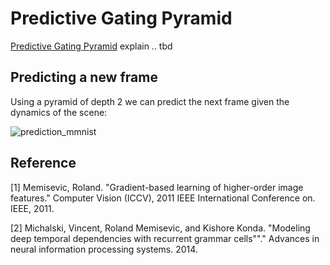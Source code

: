# Predictive Gating Pyramid
[Predictive Gating Pyramid](https://papers.nips.cc/paper/5549-modeling-deep-temporal-dependencies-with-recurrent-grammar-cells)
explain .. tbd

## Predicting a new frame

Using a pyramid of depth 2 we can predict the next frame given the dynamics of the scene:

![prediction_mmnist](https://user-images.githubusercontent.com/831215/30897429-7e4940c4-a356-11e7-828e-1c55968ced87.png)

## Reference

[1] Memisevic, Roland. "Gradient-based learning of higher-order image features." Computer Vision (ICCV), 2011 IEEE International Conference on. IEEE, 2011.

[2] Michalski, Vincent, Roland Memisevic, and Kishore Konda. "Modeling deep temporal dependencies with recurrent grammar cells""." Advances in neural information processing systems. 2014.
